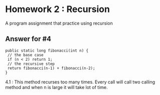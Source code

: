 # Homework 2 : Recursion
A program assignment that practice using recursion

## Answer for #4


```
public static long fibonacci(int n) {
 // the base case
 if (n < 2) return 1;
 // the recursive step
 return fibonacci(n-1) + fibonacci(n-2);
}
```

4.1 : This method recurses too many times.  Every call will call two calling method and when n is large it will take lot of time.



